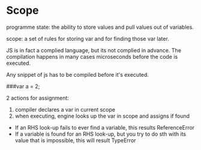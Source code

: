 Scope
===

programme state: the ability to store values and pull values out of variables.

scope: a set of rules for storing var and for finding those var later.

JS is in fact a complied language, but its not complied in advance. The compilation happens in many cases microseconds before the code is executed.

Any snippet of js has to be compiled before it's executed.

###var a = 2;

2 actions for assignment:

1. compiler declares a var in current scope
2. when executing, engine looks up the var in scope and assigns if found

* If an RHS look-up fails to ever find a variable, this results ReferenceError
* If a variable is found for an RHS look-up, but you try to do sth with its value that is impossible, this will result TypeError

